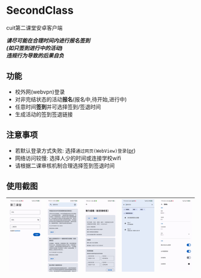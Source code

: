 # SecondClass
cuit第二课堂安卓客户端  

***请尽可能在合理时间内进行报名签到***   
***(如只签到进行中的活动)***  
***违规行为导致的后果自负***

## 功能
- 校外网(webvpn)登录
- 对非完结状态的活动**报名**(报名中,待开始,进行中)  
- 任意时间**签到**并可选择签到/签退时间  
- 生成活动的签到签退链接

## 注意事项
- 若默认登录方式失败: 选择`通过网页(WebView)登录`([pr](https://github.com/thriic/SecondClass/pull/4))  
- 网络访问较慢: 选择人少的时间或连接学校wifi  
- 请根据二课审核机制合理选择签到签退时间  


## 使用截图
| ![image](ScreenShots/login.jpg) | ![image](ScreenShots/page.jpg)  | ![image](ScreenShots/info.jpg)  | ![image](ScreenShots/search.jpg) | ![image](ScreenShots/user.jpg) |
|---------------------------------|---------------------------------|---------------------------------|----------------------------------|--------------------------------|
